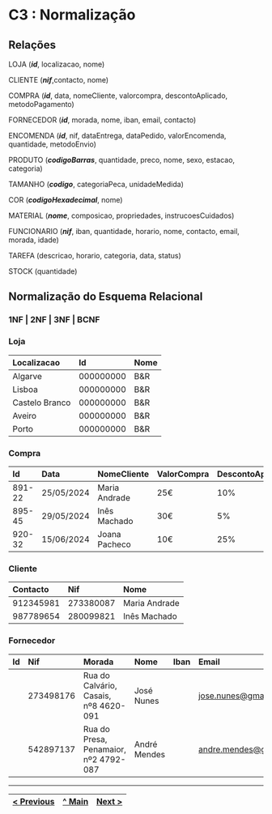 # C3 : Normalização

## **Relações**

LOJA (_**id**_, localizacao, nome)

CLIENTE (_**nif**_,contacto, nome)

COMPRA (_**id**_, data, nomeCliente, valorcompra, descontoAplicado, metodoPagamento)

FORNECEDOR (_**id**_, morada, nome, iban, email, contacto)

ENCOMENDA (_**id**_, nif, dataEntrega, dataPedido, valorEncomenda, quantidade, metodoEnvio)

PRODUTO (_**codigoBarras**_, quantidade, preco, nome, sexo, estacao, categoria)

TAMANHO (_**codigo**_, categoriaPeca, unidadeMedida)

COR (_**codigoHexadecimal**_, nome)

MATERIAL (_**nome**_, composicao, propriedades, instrucoesCuidados)

FUNCIONARIO (_**nif**_, iban, quantidade, horario, nome, contacto, email, morada, idade)

TAREFA (descricao, horario, categoria, data, status)

STOCK (quantidade)


## **Normalização do Esquema Relacional**

### **1NF | 2NF | 3NF | BCNF**

### Loja
| Localizacao      |  Id        | Nome |
| :--------------- | :--------- | :----|
| Algarve          | 000000000  | B&R  |
| Lisboa           | 000000000  | B&R  |
| Castelo Branco   | 000000000  | B&R  |
| Aveiro           | 000000000  | B&R  |
| Porto            | 000000000  | B&R  |

### Compra
| Id       | Data       |  NomeCliente    |  ValorCompra  |   DescontoAplicado  |   MetodoPagamento   |
| :------- | :--------- | :-------------- | :------------ | :------------------ | :------------------ |
| 891-22   | 25/05/2024 |  Maria Andrade  |   25€         |    10%              |   mbway             |
| 895-45   | 29/05/2024 |  Inês Machado   |   30€         |    5%               |   cartão de Crédito |
| 920-32   | 15/06/2024 |  Joana Pacheco  |   10€         |    25%              |   dinheiro          |


### Cliente
| Contacto    | Nif           |  Nome
| :---------- | :------------ | :------------- |
| 912345981   | 273380087     |  Maria Andrade |
| 987789654   | 280099821     |  Inês Machado  |

### Fornecedor
| Id           | Nif          |   Morada                                  |   Nome         |     Iban   |   Email                |  Contacto  |
| :----------- | :----------- | :---------------------------------------- | :------------- | :--------- | :--------------------- | :--------- |
|              | 273498176    |   Rua do Calvário, Casais, nº8 4620-091   |   José Nunes   |            | jose.nunes@gmail.com   |  914229916 |
|              | 542897137    |   Rua do Presa, Penamaior, nº2 4792-087   |   André Mendes |            | andre.mendes@gmail.com |  934278967 |










---
[< Previous](rebd02.md) | [^ Main](/../../) | [Next >](rebd04.md)
:--- | :---: | ---: 
